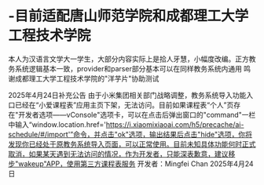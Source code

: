 # -目前适配唐山师范学院和成都理工大学工程技术学院
本人为汉语言文学大一学生，大部分内容实际上是拾人牙慧，小幅度改编。正方教务系统逻辑基本一致，provider和parser部分基本可以在同样教务系统内通用
鸣谢成都理工大学工程技术学院的"洋芋片"协助测试

2025年4月24日补充公告
由于小米集团相关部门战略调整，教务系统导入功能入口已经在“小爱课程表”应用主页下架，无法访问。目前如果课程表“个人”页存在"开发者选项——vConsole"选项卡，可以在点击后弹出窗口的"command"一栏中输入“window.location.href='https://i.xiaomixiaoai.com/h5/precache/ai-schedule/#/import'”命令，并点击"ok"选项，输出结果后点击"hide"选项，你将发现你已经处于原教务系统导入页面，可以正常使用。目前未知具体功能何时正式取消，如果某天遇到无法访问的情况，作为开发者，只能深表歉意，建议移步"wakeup"APP，使用第三方课程表服务
开发者：Mingfei Chan
2025年4月24日
